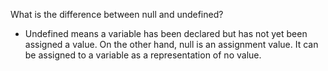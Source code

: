 What is the difference between null and undefined?
- Undefined means a variable has been declared but has not yet been assigned a value. On the other hand, null is an assignment value. It can be assigned to a variable as a representation of no value.